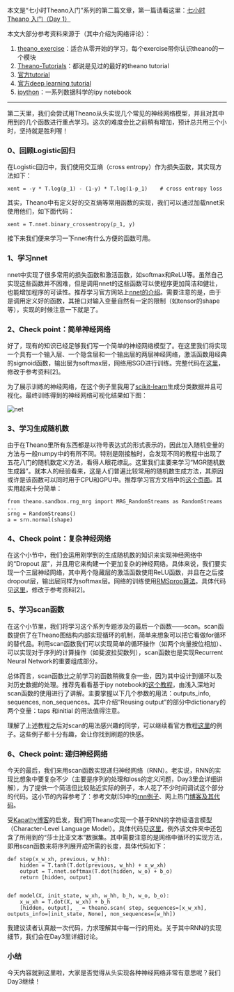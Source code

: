 ﻿本文是“七小时Theano入门”系列的第二篇文章，第一篇请看这里：[七小时 Theano 入门（Day 1）](http://blog.csdn.net/yjn03151111/article/details/50606697)

本文大部分参考资料来源于（其中介绍为网络评论）：
1. [theano_exercise](github.com/goodfeli/theano_exercises)：适合从零开始的学习，每个exercise带你认识theano的一个模块
2. [Theano-Tutorials](https://github.com/Newmu/Theano-Tutorials)：都说是见过的最好的theano tutorial
3. [官方tutorial](http://deeplearning.net/software/theano/tutorial/index.html#tutorial)
4. [官方deep learning tutorial](http://deeplearning.net/tutorial/)
5. [ipython](https://github.com/donnemartin/data-science-ipython-notebooks#deep-learning)：一系列数据科学的ipy notebook


----------

第二天里，我们会尝试用Theano从头实现几个常见的神经网络模型，并且对其中用到的几个函数进行重点学习。这次的难度会比之前稍有增加，预计总共用三个小时，坚持就是胜利喔！

### 0、回顾Logistic回归

在Logistic回归中，我们使用交互熵（cross entropy）作为损失函数，其实现方法如下：

```
xent = -y * T.log(p_1) - (1-y) * T.log(1-p_1)    # cross entropy loss
```

其实，Theano中有定义好的交互熵等常用函数的实现，我们可以通过加载nnet来使用他们，如下面代码：

```
xent = T.nnet.binary_crossentropy(p_1, y)
```

接下来我们便来学习一下nnet有什么方便的函数可用。

### 1、学习nnet

nnet中实现了很多常用的损失函数和激活函数，如softmax和ReLU等。虽然自己实现这些函数并不困难，但是调用nnet的这些函数可以使程序更加简洁和健壮，也能增加程序的可读性。推荐学习官方网站上[nnet的介绍](http://deeplearning.net/software/theano/library/tensor/nnet/nnet.html)。需要注意的是，由于是调用定义好的函数，其接口对输入变量自然有一定的限制（如tensor的shape等），实现的时候注意一下就是了。

### 2、Check point：简单神经网络

好了，现有的知识已经足够我们写一个简单的神经网络模型了。在这里我们将实现一个具有一个输入层、一个隐含层和一个输出层的两层神经网络，激活函数用经典的sigmoid函数，输出层为softmax层，网络用SGD进行训练。完整代码在[这里](https://github.com/xyang35/learn_theano/blob/master/Day2/simple_net.py)，修改于参考资料[2]。

为了展示训练的神经网络，在这个例子里我用了[scikit-learn](http://scikit-learn.org/stable/)生成分类数据并且可视化。最终训练得到的神经网络可视化结果如下图：

![net](http://img.blog.csdn.net/20160202060251299)

### 3、学习生成随机数

由于在Theano里所有东西都是以符号表达式的形式表示的，因此加入随机变量的方法与一般numpy中的有所不同。特别是刚接触时，会发现不同的教程中出现了五花八门的随机数定义方法，看得人眼花缭乱。这里我们主要来学习“MGR随机数生成器”。就本人的经验看来，这是人们普遍比较常用的随机数生成方法，其原因或许是该函数可以同时用于CPU和GPU中。推荐学习官方文档中的[这个页面](http://deeplearning.net/software/theano/library/sandbox/rng_mrg.html)。其实用起来十分简单：

```
from theano.sandbox.rng_mrg import MRG_RandomStreams as RandomStreams
...
srng = RandomStreams()
a = srn.normal(shape)
```

### 4、Check point：复杂神经网络

在这个小节中，我们会运用刚学到的生成随机数的知识来实现神经网络中的“Dropout 层”，并且用它来构建一个更加复杂的神经网络。具体来说，我们要实现一个三层神经网络，其中两个隐藏层的激活函数使用ReLU函数，并且在之后接dropout层，输出层同样为softmax层。网络的训练使用[RMSprop算法](http://sebastianruder.com/optimizing-gradient-descent/index.html#rmsprop)。具体代码见[这里](https://github.com/xyang35/learn_theano/blob/master/Day2/complex_net.py)，修改于参考资料[2]。

### 5、学习scan函数

在这个小节里，我们将学习这个系列专题涉及的最后一个函数——scan。scan函数提供了在Theano图结构内部实现循环的机制，简单来想象可以把它看做for循环的替代品。利用scan函数我们可以实现简单的循环操作（如两个向量按位相加）、可以实现对于序列的计算操作（如斐波拉契数列），scan函数也是实现Recurrent Neural Network的重要组成部分。

总体而言，scan函数比之前学习的函数稍微复杂一些，因为其中设计到循环以及对历史数据的处理。推荐先看看基于ipy notebook的[这个教程](http://nbviewer.jupyter.org/github/donnemartin/data-science-ipython-notebooks/blob/master/deep-learning/theano-tutorial/scan_tutorial/scan_tutorial.ipynb)，由浅入深地对scan函数的使用进行了讲解。主要掌握以下几个参数的用法：outputs_info, sequences, non_sequences。其中介绍“Reusing output”的部分中dictionary的两个变量：taps 和initial 的用法值得注意。

理解了上述教程之后对scan的用法感兴趣的同学，可以继续看官方教程[这里](http://deeplearning.net/software/theano/tutorial/loop.html#scan)的例子。这些例子都十分有趣，会让你找到刷题的快感。

### 6、Check point: 递归神经网络

今天的最后，我们来用scan函数实现递归神经网络（RNN）。老实说，RNN的实现比想象中要复杂不少（主要是序列的处理和loss的定义问题，Day3里会详细讲解），为了提供一个简洁但比较贴近实际的例子，本人花了不少时间调试这个部分的代码。这小节的内容参考了：参考文献[5]中的[rnn例子](http://nbviewer.jupyter.org/github/donnemartin/data-science-ipython-notebooks/blob/master/deep-learning/theano-tutorial/rnn_tutorial/simple_rnn.ipynb)、网上热门[博客及其代码](http://www.wildml.com/2015/09/recurrent-neural-networks-tutorial-part-2-implementing-a-language-model-rnn-with-python-numpy-and-theano/)。

受[Kapathy博客](http://karpathy.github.io/2015/05/21/rnn-effectiveness/)的启发，我们用Theano实现一个基于RNN的字符级语言模型（Character-Level Language Model）。具体代码见[这里](https://github.com/xyang35/learn_theano/blob/master/Day2/rnn.py)，例外该文件夹中还包含了所用到的“莎士比亚文本”数据集。其中需要注意的是网络中循环的实现方法，即用scan函数来将序列展开成所需的长度，具体代码如下：

```
def step(x_w_xh, previous, w_hh):
    hidden = T.tanh(T.dot(previous, w_hh) + x_w_xh)
    output = T.nnet.softmax(T.dot(hidden, w_o) + b_o)
    return [hidden, output]


def model(X, init_state, w_xh, w_hh, b_h, w_o, b_o):
    x_w_xh = T.dot(X, w_xh) + b_h
    [hidden, output], _ = theano.scan( step, sequences=[x_w_xh], outputs_info=[init_state, None], non_sequences=[w_hh])
```

我建议读者认真敲一次代码，力求理解其中每一行的用处。关于其中RNN的实现细节，我们会在Day3里详细讨论。

### 小结
今天内容就到这里啦，大家是否觉得从头实现各种神经网络非常有意思呢？我们Day3继续！